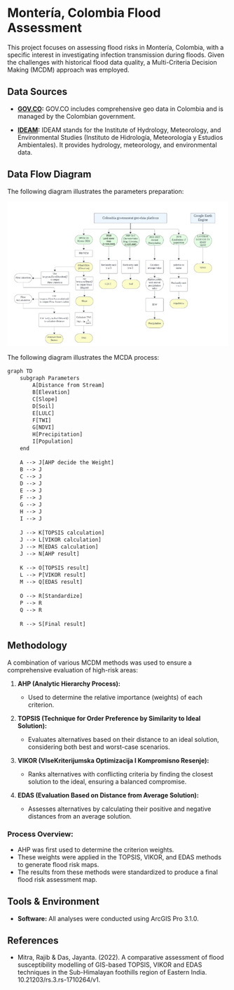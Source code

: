 # Montería, Colombia Flood Assessment

This project focuses on assessing flood risks in Montería, Colombia, with a specific interest in investigating infection transmission during floods. Given the challenges with historical flood data quality, a Multi-Criteria Decision Making (MCDM) approach was employed.

## Data Sources
- **[GOV.CO](https://www.colombiaenmapas.gov.co/):** 
  GOV.CO includes comprehensive geo data in Colombia and is managed by the Colombian government.

- **[IDEAM](http://dhime.ideam.gov.co/atencionciudadano/):** 
  IDEAM stands for the Institute of Hydrology, Meteorology, and Environmental Studies (Instituto de Hidrología, Meteorología y Estudios Ambientales). It provides hydrology, meteorology, and environmental data.


## Data Flow Diagram

The following diagram illustrates the parameters preparation:

![Data Flow Diagram](./images/parameters.jpg)

The following diagram illustrates the MCDA process:
```mermaid
graph TD
    subgraph Parameters
        A[Distance from Stream]
        B[Elevation]
        C[Slope]
        D[Soil]
        E[LULC]
        F[TWI]
        G[NDVI]
        H[Precipitation]
        I[Population]
    end

    A --> J[AHP decide the Weight]
    B --> J
    C --> J
    D --> J
    E --> J
    F --> J
    G --> J
    H --> J
    I --> J

    J --> K[TOPSIS calculation]
    J --> L[VIKOR calculation]
    J --> M[EDAS calculation]
    J --> N[AHP result]

    K --> O[TOPSIS result]
    L --> P[VIKOR result]
    M --> Q[EDAS result]

    O --> R[Standardize]
    P --> R
    Q --> R

    R --> S[Final result]
```
## Methodology
A combination of various MCDM methods was used to ensure a comprehensive evaluation of high-risk areas:

1. **AHP (Analytic Hierarchy Process):**
   - Used to determine the relative importance (weights) of each criterion.
   
2. **TOPSIS (Technique for Order Preference by Similarity to Ideal Solution):**
   - Evaluates alternatives based on their distance to an ideal solution, considering both best and worst-case scenarios.

3. **VIKOR (VlseKriterijumska Optimizacija I Kompromisno Resenje):**
   - Ranks alternatives with conflicting criteria by finding the closest solution to the ideal, ensuring a balanced compromise.

4. **EDAS (Evaluation Based on Distance from Average Solution):**
   - Assesses alternatives by calculating their positive and negative distances from an average solution.

### Process Overview:
- AHP was first used to determine the criterion weights.
- These weights were applied in the TOPSIS, VIKOR, and EDAS methods to generate flood risk maps.
- The results from these methods were standardized to produce a final flood risk assessment map.

## Tools & Environment
- **Software:** All analyses were conducted using ArcGIS Pro 3.1.0.

## References
- Mitra, Rajib & Das, Jayanta. (2022). A comparative assessment of flood susceptibility modelling of GIS-based TOPSIS, VIKOR and EDAS techniques in the Sub-Himalayan foothills region of Eastern India. 10.21203/rs.3.rs-1710264/v1.
